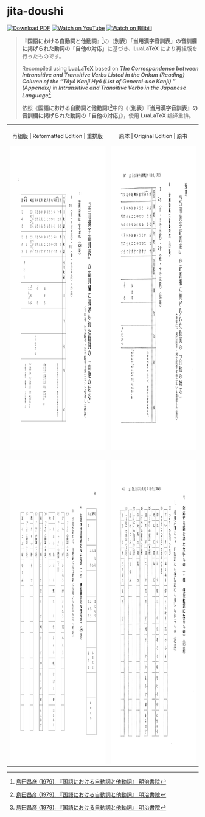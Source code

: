 # jita-doushi 
[![Download PDF](https://img.shields.io/badge/Download-PDF-E5322D?style=flat)](https://github.com/Poyinte/jita-doushi/raw/main/jita-doushi/jita-doushi.pdf) [![Watch on YouTube](https://img.shields.io/badge/Watch%20on%20YouTube-FF0000?logo=youtube&style=flat)](https://youtu.be/OVRd9Eortt8) 
[![Watch on Bilibili](https://img.shields.io/badge/Watch%20on%20Bilibili-00A1D6?logo=bilibili&logoColor=white&style=flat)](https://www.bilibili.com/video/BV1tttzzyEzo/)



> 『**国語における自動詞と他動詞**』[^1]の（**別表**）「**当用漢字音訓表**」**の音訓欄に掲げられた動詞の**「**自他の対応**」に基づき、**LuaLaTeX** により再組版を行ったものです。
> 
> Recompiled using **LuaLaTeX** based on ***The Correspondence between Intransitive and Transitive Verbs Listed in the Onkun (Reading) Column of the “Tōyō Kanji Hyō (List of General-use Kanji) ” (Appendix)*** in ***Intransitive and Transitive Verbs in the Japanese Language***[^1].
> 
> 依照《**国語における自動詞と他動詞**》[^1]中的《（**別表**）『**当用漢字音訓表**』**の音訓欄に掲げられた動詞の**「**自他の対応**」》，使用 **LuaLaTeX** 编译重排。

[^1]: [島田昌彦 (1979). 『国語における自動詞と他動詞』 明治書院](https://www.google.com.tw/books/edition/_/ESGSAAAAIAAJ?kptab=overview)

<p align="center">
  <table>
    <tr>
      <td align="center">
        <br>再組版 | Reformatted Edition | 重排版<br><br>
        <img src="https://github.com/Poyinte/jita-doushi/raw/main/images/pic_1.png" height="800">
      </td>
      <td align="center">
        <br>原本 | Original Edition | 原书<br><br>
        <img src="https://github.com/Poyinte/jita-doushi/raw/main/images/pic_2.png" height="800">
      </td>
    </tr>
    <tr>
      <td align="center">
        <br><img src="https://github.com/Poyinte/jita-doushi/raw/main/images/pic_3.png" height="800">
      </td>
      <td align="center">
        <br><img src="https://github.com/Poyinte/jita-doushi/raw/main/images/pic_4.png" height="800">
      </td>
    </tr>
  </table>
</p>
